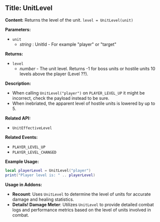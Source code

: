 ## Title: UnitLevel

**Content:**
Returns the level of the unit.
`level = UnitLevel(unit)`

**Parameters:**
- `unit`
  - *string* : UnitId - For example "player" or "target"

**Returns:**
- `level`
  - *number* - The unit level. Returns -1 for boss units or hostile units 10 levels above the player (Level ??).

**Description:**
- When calling `UnitLevel("player")` on `PLAYER_LEVEL_UP` it might be incorrect, check the payload instead to be sure.
- When inebriated, the apparent level of hostile units is lowered by up to 5.

**Related API:**
- `UnitEffectiveLevel`

**Related Events:**
- `PLAYER_LEVEL_UP`
- `PLAYER_LEVEL_CHANGED`

**Example Usage:**
```lua
local playerLevel = UnitLevel("player")
print("Player level is: " .. playerLevel)
```

**Usage in Addons:**
- **Recount**: Uses `UnitLevel` to determine the level of units for accurate damage and healing statistics.
- **Details! Damage Meter**: Utilizes `UnitLevel` to provide detailed combat logs and performance metrics based on the level of units involved in combat.
